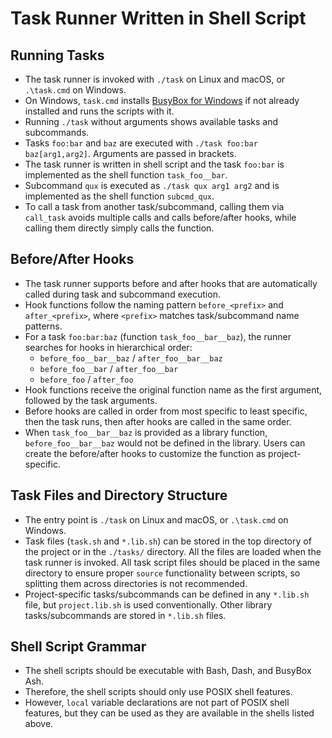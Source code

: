 # Task Runner Written in Shell Script

## Running Tasks

* The task runner is invoked with `./task` on Linux and macOS, or `.\task.cmd` on Windows.
* On Windows, `task.cmd` installs [BusyBox for Windows](https://frippery.org/busybox/) if not already installed and runs the scripts with it.
* Running `./task` without arguments shows available tasks and subcommands.
* Tasks `foo:bar` and `baz` are executed with `./task foo:bar baz[arg1,arg2]`. Arguments are passed in brackets.
* The task runner is written in shell script and the task `foo:bar` is implemented as the shell function `task_foo__bar`.
* Subcommand `qux` is executed as `./task qux arg1 arg2` and is implemented as the shell function `subcmd_qux`.
* To call a task from another task/subcommand, calling them via `call_task` avoids multiple calls and calls before/after hooks, while calling them directly simply calls the function.

## Before/After Hooks

* The task runner supports before and after hooks that are automatically called during task and subcommand execution.
* Hook functions follow the naming pattern `before_<prefix>` and `after_<prefix>`, where `<prefix>` matches task/subcommand name patterns.
* For a task `foo:bar:baz` (function `task_foo__bar__baz`), the runner searches for hooks in hierarchical order:
  - `before_foo__bar__baz` / `after_foo__bar__baz`
  - `before_foo__bar` / `after_foo__bar`  
  - `before_foo` / `after_foo`
* Hook functions receive the original function name as the first argument, followed by the task arguments.
* Before hooks are called in order from most specific to least specific, then the task runs, then after hooks are called in the same order.
* When `task_foo__bar__baz` is provided as a library function, `before_foo__bar__baz` would not be defined in the library. Users can create the before/after hooks to customize the function as project-specific.

## Task Files and Directory Structure

* The entry point is `./task` on Linux and macOS, or `.\task.cmd` on Windows.
* Task files (`task.sh` and `*.lib.sh`) can be stored in the top directory of the project or in the `./tasks/` directory. All the files are loaded when the task runner is invoked. All task script files should be placed in the same directory to ensure proper `source` functionality between scripts, so splitting them across directories is not recommended.
* Project-specific tasks/subcommands can be defined in any `*.lib.sh` file, but `project.lib.sh` is used conventionally. Other library tasks/subcommands are stored in `*.lib.sh` files.

## Shell Script Grammar

* The shell scripts should be executable with Bash, Dash, and BusyBox Ash.
* Therefore, the shell scripts should only use POSIX shell features.
* However, `local` variable declarations are not part of POSIX shell features, but they can be used as they are available in the shells listed above.
